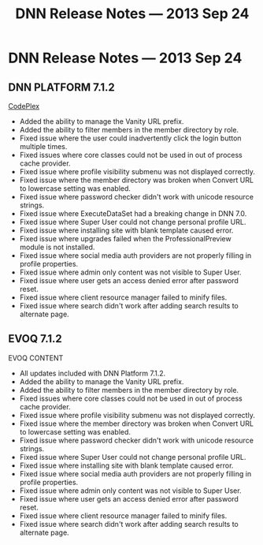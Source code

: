 ﻿---
uid: relnotes-2013-sep-24
locale: en
title: DNN Release Notes — 2013 Sep 24
dnneditions:
dnnversion: 09.02.00
---

# DNN Release Notes — 2013 Sep 24

## DNN PLATFORM 7.1.2

[CodePlex](https://dotnetnuke.codeplex.com/releases/view/112531)

*   Added the ability to manage the Vanity URL prefix.
*   Added the ability to filter members in the member directory by role.
*   Fixed issue where the user could inadvertently click the login button multiple times.
*   Fixed issues where core classes could not be used in out of process cache provider.
*   Fixed issue where profile visibility submenu was not displayed correctly.
*   Fixed issue where the member directory was broken when Convert URL to lowercase setting was enabled.
*   Fixed issue where password checker didn't work with unicode resource strings.
*   Fixed issue where ExecuteDataSet had a breaking change in DNN 7.0.
*   Fixed issue where Super User could not change personal profile URL.
*   Fixed issue where installing site with blank template caused error.
*   Fixed issue where upgrades failed when the ProfessionalPreview module is not installed.
*   Fixed issue where social media auth providers are not properly filling in profile properties.
*   Fixed issue where admin only content was not visible to Super User.
*   Fixed issue where user gets an access denied error after password reset.
*   Fixed issue where client resource manager failed to minify files.
*   Fixed issue where search didn't work after adding search results to alternate page.

## EVOQ 7.1.2

EVOQ CONTENT

*   All updates included with DNN Platform 7.1.2.
*   Added the ability to manage the Vanity URL prefix.
*   Added the ability to filter members in the member directory by role.
*   Fixed issues where core classes could not be used in out of process cache provider.
*   Fixed issue where profile visibility submenu was not displayed correctly.
*   Fixed issue where the member directory was broken when Convert URL to lowercase setting was enabled.
*   Fixed issue where password checker didn't work with unicode resource strings.
*   Fixed issue where Super User could not change personal profile URL.
*   Fixed issue where installing site with blank template caused error.
*   Fixed issue where social media auth providers are not properly filling in profile properties.
*   Fixed issue where admin only content was not visible to Super User.
*   Fixed issue where user gets an access denied error after password reset.
*   Fixed issue where client resource manager failed to minify files.
*   Fixed issue where search didn't work after adding search results to alternate page.
